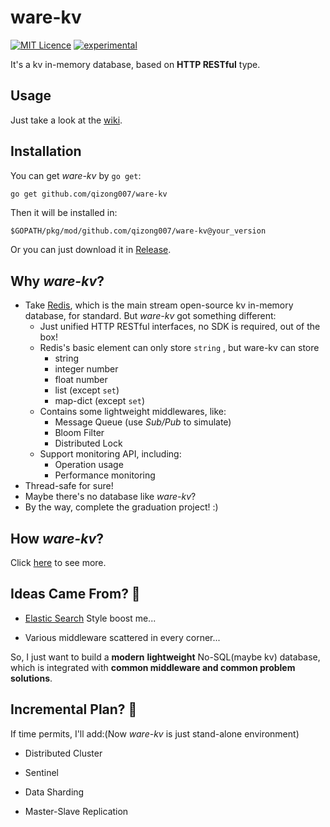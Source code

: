# ware-kv 

[![MIT Licence](https://badges.frapsoft.com/os/mit/mit.svg?v=103)](https://opensource.org/licenses/mit-license.php) 
[![experimental](http://badges.github.io/stability-badges/dist/experimental.svg)](http://github.com/badges/stability-badges)

It's a kv in-memory database, based on **HTTP RESTful** type.

## Usage

Just take a look at the [wiki](https://github.com/qizong007/ware-kv/wiki).

## Installation

You can get *ware-kv* by `go get`:

```bash
go get github.com/qizong007/ware-kv
```

Then it will be installed in:

 `$GOPATH/pkg/mod/github.com/qizong007/ware-kv@your_version`

Or you can just download it in [Release](https://github.com/qizong007/ware-kv/releases).

## Why *ware-kv*?

- Take [Redis](https://github.com/redis/redis), which is the main stream open-source kv in-memory database, for standard. But *ware-kv* got something different:
  - Just unified HTTP RESTful interfaces, no SDK is required, out of the box!
  - Redis's basic element can only store `string` , but ware-kv can store
    - string
    - integer number
    - float number
    - list (except `set`)
    - map-dict (except `set`)
  - Contains some lightweight middlewares, like:
    - Message Queue (use *Sub/Pub* to simulate)
    - Bloom Filter
    - Distributed Lock
  - Support monitoring API, including:
    - Operation usage
    - Performance monitoring
- Thread-safe for sure!
- Maybe there's no database like *ware-kv*?
- By the way, complete the graduation project! :)

## How *ware-kv*?

Click [here](https://github.com/qizong007/ware-kv/wiki#more-usage) to see more.

## Ideas Came From? 🧠

- [Elastic Search](https://github.com/elastic/elasticsearch) Style boost me...

- Various middleware scattered in every corner...

So, I just want to build a **modern** **lightweight** No-SQL(maybe kv) database, which is integrated with **common middleware and common problem solutions**.

## Incremental Plan? 🎯

If time permits,  I'll add:(Now *ware-kv* is just stand-alone environment)

- Distributed Cluster

- Sentinel

- Data Sharding

- Master-Slave Replication

